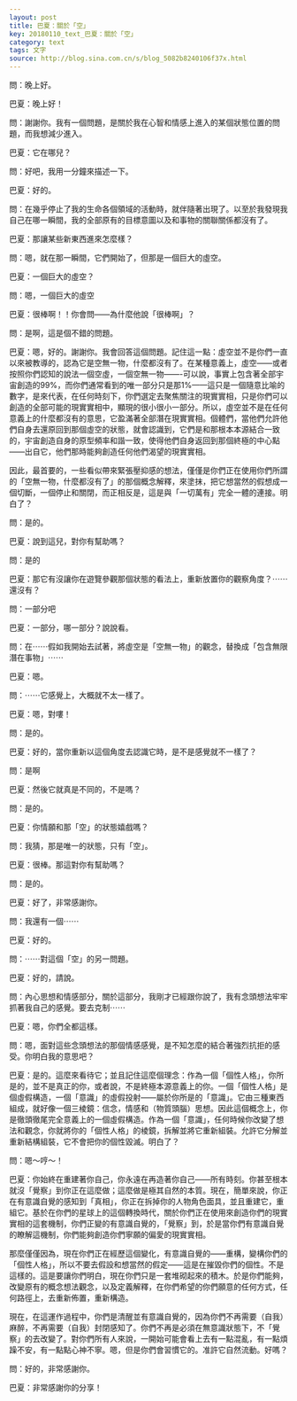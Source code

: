 ```yaml
---
layout: post
title: 巴夏：關於「空」
key: 20180110_text_巴夏：關於「空」
category: text
tags: 文字
source: http://blog.sina.com.cn/s/blog_5082b8240106f37x.html
---
```



問：晚上好。

巴夏：晚上好！

問：謝謝你。我有一個問題，是關於我在心智和情感上進入的某個狀態位置的問題，而我想減少進入。

巴夏：它在哪兒？

問：好吧，我用一分鐘來描述一下。

巴夏：好的。

問：在幾乎停止了我的生命各個領域的活動時，就伴隨著出現了。以至於我發現我自己在哪一瞬間，我的全部原有的目標意圖以及和事物的關聯關係都沒有了。

巴夏：那讓某些新東西進來怎麼樣？

問：嗯，就在那一瞬間，它們開始了，但那是一個巨大的虛空。

巴夏：一個巨大的虛空？

問：嗯，一個巨大的虛空

巴夏：很棒啊！！你會問——為什麼他說「很棒啊」？

問：是啊，這是個不錯的問題。

巴夏：嗯，好的。謝謝你。我會回答這個問題。記住這一點：虛空並不是你們一直以來被教導的，認為它是空無一物，什麼都沒有了。在某種意義上，虛空——或者按照你們認知的說法一個空虛，一個空無一物——-可以說，事實上包含著全部宇宙創造的99%，而你們通常看到的唯一部分只是那1%——這只是一個隨意比喻的數字，是來代表，在任何時刻下，你們選定去聚焦關注的現實實相，只是你們可以創造的全部可能的現實實相中，顯現的很小很小一部分。所以，虛空並不是在任何意義上的什麼都沒有的意思，它盈滿著全部潛在現實實相。個體們，當他們允許他們自身去還原回到那個虛空的狀態，就會認識到，它們是和那根本本源結合一致的，宇宙創造自身的原型頻率和諧一致，使得他們自身返回到那個終極的中心點——出自它，他們那時能夠創造任何他們渴望的現實實相。

因此，最首要的，一些看似帶來緊張壓抑感的想法，僅僅是你們正在使用你們所謂的「空無一物，什麼都沒有了」的那個概念解釋，來塗抹，把它想當然的假想成一個切斷，一個停止和關閉，而正相反是，這是與「一切萬有」完全一體的連接。明白了？

問：是的。

巴夏：說到這兒，對你有幫助嗎？

問：是的

巴夏：那它有沒讓你在遊覽參觀那個狀態的看法上，重新放置你的觀察角度？⋯⋯還沒有？

問：一部分吧

巴夏：一部分，哪一部分？說說看。

問：在⋯⋯假如我開始去試著，將虛空是「空無一物」的觀念，替換成「包含無限潛在事物」⋯⋯

巴夏：嗯。

問：⋯⋯它感覺上，大概就不太一樣了。

巴夏：嗯，對嘍！

問：是的。

巴夏：好的，當你重新以這個角度去認識它時，是不是感覺就不一樣了？

問：是啊

巴夏：然後它就真是不同的，不是嗎？

問：是的。

巴夏：你情願和那「空」的狀態嬉戲嗎？

問：我猜，那是唯一的狀態，只有「空」。

巴夏：很棒。那這對你有幫助嗎？

問：是的。

巴夏：好了，非常感謝你。

問：我還有一個⋯⋯

巴夏：好的。

問：⋯⋯對這個「空」的另一問題。

巴夏：好的，請說。

問：內心思想和情感部分，關於這部分，我剛才已經跟你說了，我有念頭想法牢牢抓著我自己的感覺。要去克制⋯⋯

巴夏：嗯，你們全都這樣。

問：嗯，面對這些念頭想法的那個情感感覺，是不知怎麼的結合著強烈抗拒的感受。你明白我的意思吧？

巴夏：是的。這麼來看待它；並且記住這麼個理念：作為一個「個性人格」，你所是的，並不是真正的你，或者說，不是終極本源意義上的你。一個「個性人格」是個虛假構造，一個「意識」的虛假投射——屬於你所是的「意識」。它由三種東西組成，就好像一個三棱鏡：信念，情感和（物質頭腦）思想。因此這個概念上，你是徹頭徹尾完全意義上的一個虛假構造。作為一個「意識」，任何時候你改變了想法和觀念，你就將你的「個性人格」的棱鏡，拆解並將它重新組裝。允許它分解並重新結構組裝，它不會把你的個性毀滅。明白了？

問：嗯～哼～！

巴夏：你始終在重建著你自己，你永遠在再造著你自己——所有時刻。你甚至根本就沒「覺察」到你正在這麼做；這麼做是極其自然的本質。現在，簡單來說，你正在有意識自覺的感知到「真相」，你正在拆掉你的人物角色面具，並且重建它，重組它。基於在你們的星球上的這個轉換時代，關於你們正在使用來創造你們的現實實相的這套機制，你們正變的有意識自覺的，「覺察」到，於是當你們有意識自覺的瞭解這機制，你們能夠創造你們寧願的偏愛的現實實相。

那麼僅僅因為，現在你們正在經歷這個變化，有意識自覺的——重構，變構你們的「個性人格」，所以不要去假設和想當然的假定——這是在摧毀你們的個性。不是這樣的。這是要讓你們明白，現在你們只是一套堆砌起來的積木。於是你們能夠，改變原有的概念想法觀念，以及定義解釋，在你們希望的你們願意的任何方式，任何路徑上，去重新佈置，重新構造。

現在，在這運作過程中，你們是清醒並有意識自覺的，因為你們不再需要（自我）麻醉，不再需要（自我）封閉感知了。你們不再是必須在無意識狀態下，不「覺察」的去改變了。對你們所有人來說，一開始可能會看上去有一點混亂，有一點煩躁不安，有一點點心神不寧。嗯，但是你們會習慣它的。准許它自然流動。好嗎？

問：好的，非常感謝你。

巴夏：非常感謝你的分享！
